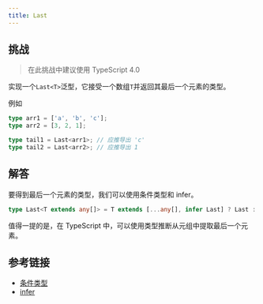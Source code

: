 ```yaml
---
title: Last
---
```


## 挑战

> 在此挑战中建议使用 TypeScript 4.0

实现一个`Last<T>`泛型，它接受一个数组`T`并返回其最后一个元素的类型。

例如

```ts
type arr1 = ['a', 'b', 'c'];
type arr2 = [3, 2, 1];

type tail1 = Last<arr1>; // 应推导出 'c'
type tail2 = Last<arr2>; // 应推导出 1
```

## 解答

要得到最后一个元素的类型，我们可以使用条件类型和 infer。

```ts
type Last<T extends any[]> = T extends [...any[], infer Last] ? Last : never;
```

值得一提的是，在 TypeScript 中，可以使用类型推断从元组中提取最后一个元素。

## 参考链接

- [条件类型](https://www.typescriptlang.org/docs/handbook/2/conditional-types.html)
- [infer](https://www.typescriptlang.org/docs/handbook/2/conditional-types.html#inferring-within-conditional-types)
